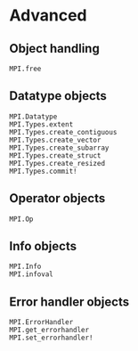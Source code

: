 # Advanced

## Object handling

```@docs
MPI.free
```

## Datatype objects

```@docs
MPI.Datatype
MPI.Types.extent
MPI.Types.create_contiguous
MPI.Types.create_vector
MPI.Types.create_subarray
MPI.Types.create_struct
MPI.Types.create_resized
MPI.Types.commit!
```

## Operator objects

```@docs
MPI.Op
```

## Info objects

```@docs
MPI.Info
MPI.infoval
```

## Error handler objects

```@docs
MPI.ErrorHandler
MPI.get_errorhandler
MPI.set_errorhandler!
```

